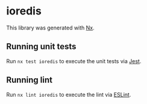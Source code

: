 # ioredis

This library was generated with [Nx](https://nx.dev).

## Running unit tests

Run `nx test ioredis` to execute the unit tests via [Jest](https://jestjs.io).

## Running lint

Run `nx lint ioredis` to execute the lint via [ESLint](https://eslint.org/).
